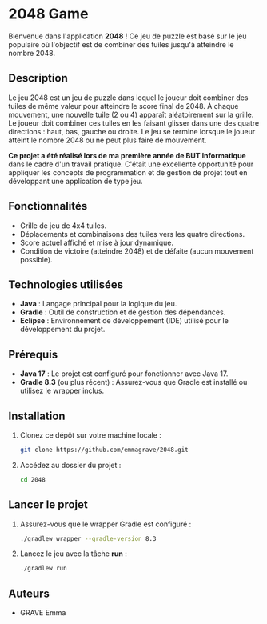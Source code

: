 # 2048 Game

Bienvenue dans l'application **2048** ! Ce jeu de puzzle est basé sur le jeu populaire où l'objectif est de combiner des tuiles jusqu'à atteindre le nombre 2048.

## Description

Le jeu 2048 est un jeu de puzzle dans lequel le joueur doit combiner des tuiles de même valeur pour atteindre le score final de 2048. À chaque mouvement, une nouvelle tuile (2 ou 4) apparaît aléatoirement sur la grille. Le joueur doit combiner ces tuiles en les faisant glisser dans une des quatre directions : haut, bas, gauche ou droite. Le jeu se termine lorsque le joueur atteint le nombre 2048 ou ne peut plus faire de mouvement.  

**Ce projet a été réalisé lors de ma première année de BUT Informatique** dans le cadre d'un travail pratique. C'était une excellente opportunité pour appliquer les concepts de programmation et de gestion de projet tout en développant une application de type jeu.

## Fonctionnalités

- Grille de jeu de 4x4 tuiles.
- Déplacements et combinaisons des tuiles vers les quatre directions.
- Score actuel affiché et mise à jour dynamique.
- Condition de victoire (atteindre 2048) et de défaite (aucun mouvement possible).

## Technologies utilisées

- **Java** : Langage principal pour la logique du jeu.
- **Gradle** : Outil de construction et de gestion des dépendances.
- **Eclipse** : Environnement de développement (IDE) utilisé pour le développement du projet.

## Prérequis

- **Java 17** : Le projet est configuré pour fonctionner avec Java 17.
- **Gradle 8.3** (ou plus récent) : Assurez-vous que Gradle est installé ou utilisez le wrapper inclus.

## Installation

1. Clonez ce dépôt sur votre machine locale :
   ```bash
   git clone https://github.com/emmagrave/2048.git
    ```  

2. Accédez au dossier du projet :
    ```bash
    cd 2048
    ```

## Lancer le projet 
1. Assurez-vous que le wrapper Gradle est configuré :
    ```bash
    ./gradlew wrapper --gradle-version 8.3
    ```

2. Lancez le jeu avec la tâche **run** :
    ```bash
    ./gradlew run
    ```

## Auteurs
- GRAVE Emma 